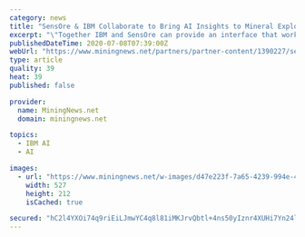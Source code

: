```yaml
---
category: news
title: "SensOre & IBM Collaborate to Bring AI Insights to Mineral Exploration"
excerpt: "\"Together IBM and SensOre can provide an interface that works for both resource and exploration geologists making use of data that in many cases is underutilised. This joint initiative was developed based on the two companies' strong belief that AI will provide the next level of innovation in near-mine and regional exploration."
publishedDateTime: 2020-07-08T07:39:00Z
webUrl: "https://www.miningnews.net/partners/partner-content/1390227/sensore-ibm-collaborate-to-bring-ai-insights-to-mineral-exploration"
type: article
quality: 39
heat: 39
published: false

provider:
  name: MiningNews.net
  domain: miningnews.net

topics:
  - IBM AI
  - AI

images:
  - url: "https://www.miningnews.net/w-images/d47e223f-7a65-4239-994e-42e4cb3146c8/1/SensOre-527x212.png"
    width: 527
    height: 212
    isCached: true

secured: "hC2l4YXOi74q9riEiLJmwYC4q8l81iMKJrvQbtl+4ns50yIznr4XUHi7Yn24lHYTQ5PHZkUR1WsgN0cldQfTFnIqZ2AcuQO2AjKvTxc7NareZqD6oDXCwPF4XonliJted5mIuJaHmTTodfwVOjlbXhbjfGGwDehLRE3nOEJpB/R22yLRAWiNTgBACjnae7IrDsBSmP1D0GXFttOxh9Ru0hnFLFVuNM3yOfPLuuyMEybyVRA12zQAEYqE7o3DB1dnSgazNnOstocAFzOmuPTPveWTkjULFuirRPKvnuJJDAf0+HYDGkJTri5hv4iJmT1gypmamj7kUJR2TTCf7DxWwA==;DddCnOWchELjNYZajHdGDw=="
---
```


